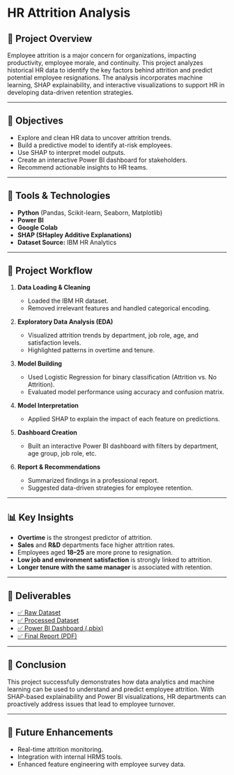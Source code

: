 # HR Attrition Analysis

## 📌 Project Overview

Employee attrition is a major concern for organizations, impacting productivity, employee morale, and continuity. This project analyzes historical HR data to identify the key factors behind attrition and predict potential employee resignations. The analysis incorporates machine learning, SHAP explainability, and interactive visualizations to support HR in developing data-driven retention strategies.

---

## 🎯 Objectives

- Explore and clean HR data to uncover attrition trends.
- Build a predictive model to identify at-risk employees.
- Use SHAP to interpret model outputs.
- Create an interactive Power BI dashboard for stakeholders.
- Recommend actionable insights to HR teams.

---

## 🧰 Tools & Technologies

- **Python** (Pandas, Scikit-learn, Seaborn, Matplotlib)
- **Power BI**
- **Google Colab**
- **SHAP (SHapley Additive Explanations)**
- **Dataset Source:** IBM HR Analytics

---

## 🔄 Project Workflow

1. **Data Loading & Cleaning**
   - Loaded the IBM HR dataset.
   - Removed irrelevant features and handled categorical encoding.

2. **Exploratory Data Analysis (EDA)**
   - Visualized attrition trends by department, job role, age, and satisfaction levels.
   - Highlighted patterns in overtime and tenure.

3. **Model Building**
   - Used Logistic Regression for binary classification (Attrition vs. No Attrition).
   - Evaluated model performance using accuracy and confusion matrix.

4. **Model Interpretation**
   - Applied SHAP to explain the impact of each feature on predictions.

5. **Dashboard Creation**
   - Built an interactive Power BI dashboard with filters by department, age group, job role, etc.

6. **Report & Recommendations**
   - Summarized findings in a professional report.
   - Suggested data-driven strategies for employee retention.

---

## 📊 Key Insights

- **Overtime** is the strongest predictor of attrition.
- **Sales** and **R&D** departments face higher attrition rates.
- Employees aged **18–25** are more prone to resignation.
- **Low job and environment satisfaction** is strongly linked to attrition.
- **Longer tenure with the same manager** is associated with retention.

---

## 📁 Deliverables

- [✅ Raw Dataset](./WA_Fn-UseC_-HR-Employee-Attrition.csv)
- [✅ Processed Dataset](./processed_hr_data.csv)
- [✅ Power BI Dashboard (.pbix)](./HR_Attrition_Dashboard.pbix)
- [✅ Final Report (PDF)](./HR%20Analytics%20Report.pdf)

---

## 📌 Conclusion

This project successfully demonstrates how data analytics and machine learning can be used to understand and predict employee attrition. With SHAP-based explainability and Power BI visualizations, HR departments can proactively address issues that lead to employee turnover.

---


## 🚀 Future Enhancements

- Real-time attrition monitoring.
- Integration with internal HRMS tools.
- Enhanced feature engineering with employee survey data.
